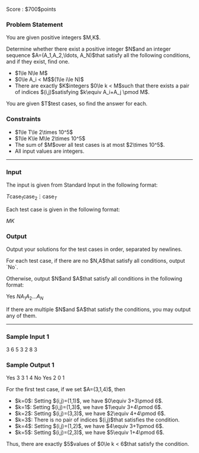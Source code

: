 
<div>

<span>

<span>

<p>
Score : $700$points
</p>

<div>

<section>

### **Problem Statement**

<p>
You are given positive integers $M,K$.
</p>

<p>
Determine whether there exist a positive integer $N$and an integer sequence $A=(A_1,A_2,\ldots, A_N)$that satisfy all the following conditions, and if they exist, find one.
</p>

<ul>

<li>
$1\le N\le M$
</li>

<li>
$0\le A_i < M$$(1\le i\le N)$
</li>

<li>
There are exactly $K$integers $0\le k < M$such that there exists a pair of indices $(i,j)$satisfying $k\equiv A_i+A_j \pmod M$.
</li>

</ul>

<p>
You are given $T$test cases, so find the answer for each.
</p>

</section>

</div>

<div>

<section>

### **Constraints**

<ul>

<li>
$1\le T\le 2\times 10^5$
</li>

<li>
$1\le K\le M\le 2\times 10^5$
</li>

<li>
The sum of $M$over all test cases is at most $2\times 10^5$.
</li>

<li>
All input values are integers.
</li>

</ul>

</section>

</div>

---

<div>

<div>

<section>

### **Input**

<p>
The input is given from Standard Input in the following format:
</p>

<div>

$T$$\text{case}_1$$\text{case}_2$$\vdots$$\text{case}_T$
</div>

<p>
Each test case is given in the following format:
</p>

<div>

$M$$K$
</div>

</section>

</div>

<div>

<section>

### **Output**

<p>
Output your solutions for the test cases in order, separated by newlines.
</p>

<p>
For each test case, if there are no $N,A$that satisfy all conditions, output `No`.
</p>

<p>
Otherwise, output $N$and $A$that satisfy all conditions in the following format:
</p>

<div>

Yes
$N$$A_1$$A_2$$\ldots$$A_N$
</div>

<p>
If there are multiple $N$and $A$that satisfy the conditions, you may output any of them.
</p>

</section>

</div>

</div>

---

<div>

<section>

### **Sample Input 1**

<div>

3
6 5
3 2
8 3

</div>

</section>

</div>

<div>

<section>

### **Sample Output 1**

<div>

Yes
3
3 1 4
No
Yes
2
0 1

</div>

<p>
For the first test case, if we set $A=(3,1,4)$, then
</p>

<ul>

<li>
$k=0$: Setting $(i,j)=(1,1)$, we have $0\equiv 3+3\pmod 6$.
</li>

<li>
$k=1$: Setting $(i,j)=(1,3)$, we have $1\equiv 3+4\pmod 6$.
</li>

<li>
$k=2$: Setting $(i,j)=(3,3)$, we have $2\equiv 4+4\pmod 6$.
</li>

<li>
$k=3$: There is no pair of indices $(i,j)$that satisfies the condition.
</li>

<li>
$k=4$: Setting $(i,j)=(1,2)$, we have $4\equiv 3+1\pmod 6$.
</li>

<li>
$k=5$: Setting $(i,j)=(2,3)$, we have $5\equiv 1+4\pmod 6$.
</li>

</ul>

<p>
Thus, there are exactly $5$values of $0\le k < 6$that satisfy the condition.
</p>

</section>

</div>

</span>

</span>

</div>
